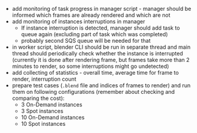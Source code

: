 - add monitoring of task progress in manager script - manager should be informed which frames are already rendered and which are not
- add monitoring of instances interruptions in manager
  - If instance interruption is detected, manager should add task to queue again (excluding part of task which was completed)
  - probably second SQS queue will be needed for that
- in worker script, blender CLI should be run in separate thread and main thread should periodically check whether the instance is interrupted (currently it is done after rendering frame, but frames take more than 2 minutes to render, so some interruptions might go undetected)
- add collecting of statistics - overall time, average time for frame to render, interruption count
- prepare test cases (`.blend` file and indices of frames to render) and run them on following configurations (remember about checking and comparing the cost):
  - 3 On-Demand instances
  - 3 Spot instances
  - 10 On-Demand instances
  - 10 Spot instances
